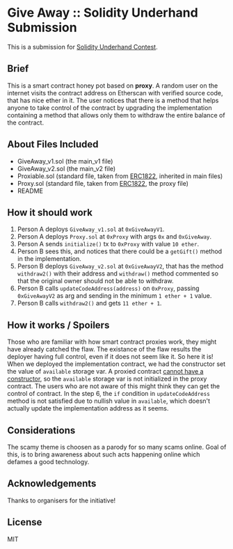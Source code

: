 # Give Away :: Solidity Underhand Submission

This is a submission for [Solidity Underhand Contest](https://underhanded.soliditylang.org/).

## Brief

This is a smart contract honey pot based on **proxy**. A random user on the internet visits the contract address on Etherscan with verified source code, that has nice ether in it. The user notices that there is a method that helps anyone to take control of the contract by upgrading the implementation containing a method that allows only them to withdraw the entire balance of the contract.

## About Files Included

- GiveAway_v1.sol (the main_v1 file)
- GiveAway_v2.sol (the main_v2 file)
- Proxiable.sol (standard file, taken from [ERC1822](https://github.com/ethereum/EIPs/blob/62f5f2105e41c5a2c6a1a8d0e5c642107eaec0ce/EIPS/eip-1822.md#constructor), inherited in main files)
- Proxy.sol (standard file, taken from [ERC1822](https://github.com/ethereum/EIPs/blob/62f5f2105e41c5a2c6a1a8d0e5c642107eaec0ce/EIPS/eip-1822.md#proxiable-contract), the proxy file)
- README

## How it should work

1. Person A deploys `GiveAway_v1.sol` at `0xGiveAwayV1`.
2. Person A deploys `Proxy.sol` at `0xProxy` with args `0x` and `0xGiveAway`.
3. Person A sends `initialize()` tx to `0xProxy` with value `10 ether`.
4. Person B sees this, and notices that there could be a `getGift()` method in the implementation.
5. Person B deploys `GiveAway_v2.sol` at `0xGiveAwayV2`, that has the method `withdraw2()` with their address and `withdraw()` method commented so that the original owner should not be able to withdraw.
6. Person B calls `updateCodeAddress(address)` on `0xProxy`, passing `0xGiveAwayV2` as arg and sending in the minimum `1 ether + 1` value.
7. Person B calls `withdraw2()` and gets `11 ether + 1`.

<!-- The second and third step could be squashed, into the `constructorData` as `0x8129fc1c` (`initialize()`), but since it's payable, the require statement in `initialize` method fails. -->

## How it works / Spoilers

Those who are familiar with how smart contract proxies work, they might have already catched the flaw. The existance of the flaw results the deployer having full control, even if it does not seem like it. So here it is! When we deployed the implementation contract, we had the constructor set the value of `available` storage var. A proxied contract [cannot have a constructor](https://github.com/OpenZeppelin/openzeppelin-contracts/blob/e5fbbda9bac49039847a7ed20c1d966766ecc64a/contracts/proxy/Initializable.sol#L9), so the `available` storage var is not initialized in the proxy contract. The users who are not aware of this might think they can get the control of contract. In the step 6, the `if` condition in `updateCodeAddress` method is not satisfied due to nullish value in `available`, which doesn't actually update the implementation address as it seems.

## Considerations

The scamy theme is choosen as a parody for so many scams online. Goal of this, is to bring awareness about such acts happening online which defames a good technology.

## Acknowledgements

Thanks to organisers for the initiative!

## License

MIT
